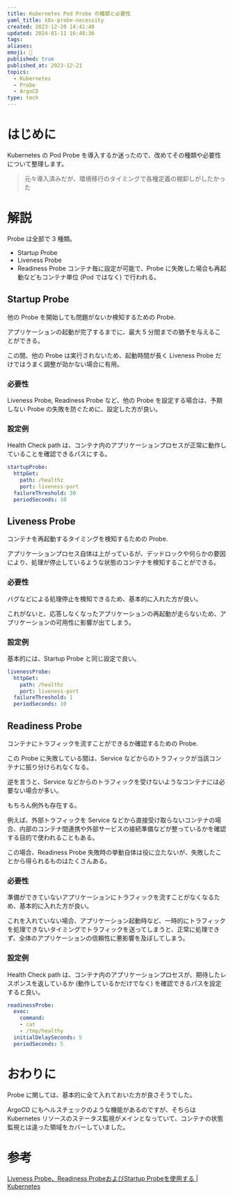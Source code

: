 ```yaml
---
title: Kubernetes Pod Probe の種類と必要性
yaml_title: k8s-probe-necessity
created: 2023-12-20 14:41:40
updated: 2024-01-11 16:48:36
tags: 
aliases: 
emoji: 💭
published: true
published_at: 2023-12-21
topics:
  - Kubernetes
  - Probe
  - ArgoCD
type: tech
---
```

# はじめに

Kubernetes の Pod Probe を導入するか迷ったので、改めてその種類や必要性について整理します。

> 元々導入済みだが、環境移行のタイミングで各種定義の棚卸しがしたかった
# 解説

Probe は全部で 3 種類。

- Startup Probe
- Liveness Probe
- Readiness Probe
コンテナ毎に設定が可能で、Probe に失敗した場合も再起動などもコンテナ単位 (Pod ではなく) で行われる。
## Startup Probe

他の Probe を開始しても問題がないか検知するための Probe.

アプリケーションの起動が完了するまでに、最大 5 分間までの猶予を与えることができる。

この間、他の Probe は実行されないため、起動時間が長く Liveness Probe だけではうまく調整が効かない場合に有用。

### 必要性

Liveness Probe, Readiness Probe など、他の Probe を設定する場合は、予期しない Probe の失敗を防ぐために、設定した方が良い。

### 設定例

 Health Check path は、コンテナ内のアプリケーションプロセスが正常に動作していることを確認できるパスにする。

```yaml
startupProbe:
  httpGet:
    path: /healthz
    port: liveness-port
  failureThreshold: 30
  periodSeconds: 10
```

## Liveness Probe

コンテナを再起動するタイミングを検知するための Probe.

アプリケーションプロセス自体は上がっているが、デッドロックや何らかの要因により、処理が停止しているような状態のコンテナを検知することができる。

### 必要性

バグなどによる処理停止を検知できるため、基本的に入れた方が良い。

これがないと、応答しなくなったアプリケーションの再起動が走らないため、アプリケーションの可用性に影響が出てしまう。

### 設定例

基本的には、Startup Probe と同じ設定で良い。

```yaml
livenessProbe:
  httpGet:
    path: /healthz
    port: liveness-port
  failureThreshold: 1
  periodSeconds: 10
```
## Readiness Probe

コンテナにトラフィックを流すことができるか確認するための Probe.

この Probe に失敗している間は、Service などからのトラフィックが当該コンテナに振り分けられなくなる。

逆を言うと、Service などからのトラフィックを受けないようなコンテナには必要ない場合が多い。

もちろん例外も存在する。

例えば、外部トラフィックを Service などから直接受け取らないコンテナの場合、内部のコンテナ間連携や外部サービスの接続準備などが整っているかを確認する目的で使われることもある。

この場合、Readiness Probe 失敗時の挙動自体は役に立たないが、失敗したことから得られるものはたくさんある。

### 必要性

準備ができていないアプリケーションにトラフィックを流すことがなくなるため、基本的に入れた方が良い。

これを入れていない場合、アプリケーション起動時など、一時的にトラフィックを処理できないタイミングでトラフィックを送ってしまうと、正常に処理できず、全体のアプリケーションの信頼性に悪影響を及ぼしてしまう。

### 設定例

Health Check path は、コンテナ内のアプリケーションプロセスが、期待したレスポンスを返しているか (動作しているかだけでなく) を確認できるパスを設定すると良い。

```yaml
readinessProbe:
  exec:
    command:
    - cat
    - /tmp/healthy
  initialDelaySeconds: 5
  periodSeconds: 5
```

# おわりに

Probe に関しては、基本的に全て入れておいた方が良さそうでした。

ArgoCD にもヘルスチェックのような機能があるのですが、そちらは Kubernetes リソースのステータス監視がメインとなっていて、コンテナの状態監視とは違った領域をカバーしていました。

# 参考

[Liveness Probe、Readiness ProbeおよびStartup Probeを使用する | Kubernetes](https://kubernetes.io/ja/docs/tasks/configure-pod-container/configure-liveness-readiness-startup-probes/)
